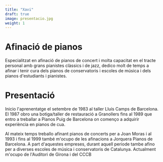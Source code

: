 ```yaml
---
title: "Xavi"
draft: true
image: presentacio.jpg
weight: 1
---
```


# Afinació de pianos

Especialitzat en afinació de pianos de concert i molta capacitat en el tracte personal amb grans pianistes clàssics i de jazz, dedico molt de temps a afinar i tenir cura dels pianos de conservatoris i escoles de música i dels pianos d'estudiants i pianistes.

# Presentació
Inicio l'aprenentatge el setembre de 1983 al taller Lluís Camps de Barcelona.
El 1987 obro una botiga/taller de restauració a Granollers fins al 1989 que entro a treballar a Pianos Puig de Barcelona on començo a adquirir experiència en pianos de cua.

Al mateix temps treballo afinant pianos de concerts per a Joan Moras i al 1993 i fins al 1999 també m'ocupo de les afinacions a Jorquera Pianos de Barcelona. A part d'aquestes empreses, durant aquell periode tambe afino per a diverses escoles de música i conservatoris de Catalunya. Actualment m'ocupo de l'Auditori de Girona i del CCCB